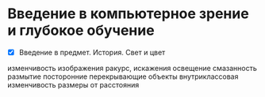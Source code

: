 # Введение в компьютерное зрение и глубокое обучение

- [x] Введение в предмет. История. Свет и цвет

изменчивость изображения
ракурс, искажения
освещение
смазанность
размытие
посторонние перекрывающие объекты
внутриклассовая изменчивость
размеры от расстояния
